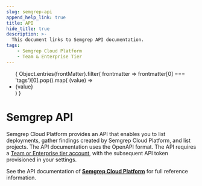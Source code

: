 ```yaml
---
slug: semgrep-api
append_help_link: true
title: API
hide_title: true
description: >-
  This document links to Semgrep API documentation.
tags:
    - Semgrep Cloud Platform
    - Team & Enterprise Tier 
---
```


<ul id="tag__badge-list">
{
Object.entries(frontMatter).filter(
    frontmatter => frontmatter[0] === 'tags')[0].pop().map(
    (value) => <li class='tag__badge-item'>{value}</li> )
}
</ul>

# Semgrep API

Semgrep Cloud Platform provides an API that enables you to list deployments, gather findings created by Semgrep Cloud Platform, and list projects. The API documentation uses the OpenAPI format. The API requires a [Team or Enterprise tier account](https://semgrep.dev/pricing/), with the subsequent API token provisioned in your settings.

See the API documentation of **[Semgrep Cloud Platform](https://semgrep.dev/api/v1/docs/)** for full reference information.
